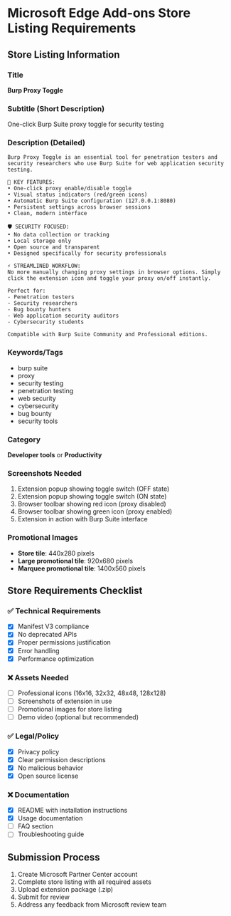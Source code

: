 # Microsoft Edge Add-ons Store Listing Requirements

## Store Listing Information

### Title
**Burp Proxy Toggle**

### Subtitle (Short Description)
One-click Burp Suite proxy toggle for security testing

### Description (Detailed)
```
Burp Proxy Toggle is an essential tool for penetration testers and security researchers who use Burp Suite for web application security testing.

🔧 KEY FEATURES:
• One-click proxy enable/disable toggle
• Visual status indicators (red/green icons)
• Automatic Burp Suite configuration (127.0.0.1:8080)
• Persistent settings across browser sessions
• Clean, modern interface

🛡️ SECURITY FOCUSED:
• No data collection or tracking
• Local storage only
• Open source and transparent
• Designed specifically for security professionals

⚡ STREAMLINED WORKFLOW:
No more manually changing proxy settings in browser options. Simply click the extension icon and toggle your proxy on/off instantly.

Perfect for:
- Penetration testers
- Security researchers
- Bug bounty hunters
- Web application security auditors
- Cybersecurity students

Compatible with Burp Suite Community and Professional editions.
```

### Keywords/Tags
- burp suite
- proxy
- security testing
- penetration testing
- web security
- cybersecurity
- bug bounty
- security tools

### Category
**Developer tools** or **Productivity**

### Screenshots Needed
1. Extension popup showing toggle switch (OFF state)
2. Extension popup showing toggle switch (ON state)
3. Browser toolbar showing red icon (proxy disabled)
4. Browser toolbar showing green icon (proxy enabled)
5. Extension in action with Burp Suite interface

### Promotional Images
- **Store tile**: 440x280 pixels
- **Large promotional tile**: 920x680 pixels
- **Marquee promotional tile**: 1400x560 pixels

## Store Requirements Checklist

### ✅ Technical Requirements
- [x] Manifest V3 compliance
- [x] No deprecated APIs
- [x] Proper permissions justification
- [x] Error handling
- [x] Performance optimization

### ❌ Assets Needed
- [ ] Professional icons (16x16, 32x32, 48x48, 128x128)
- [ ] Screenshots of extension in use
- [ ] Promotional images for store listing
- [ ] Demo video (optional but recommended)

### ✅ Legal/Policy
- [x] Privacy policy
- [x] Clear permission descriptions
- [x] No malicious behavior
- [x] Open source license

### ❌ Documentation
- [x] README with installation instructions
- [x] Usage documentation
- [ ] FAQ section
- [ ] Troubleshooting guide

## Submission Process
1. Create Microsoft Partner Center account
2. Complete store listing with all required assets
3. Upload extension package (.zip)
4. Submit for review
5. Address any feedback from Microsoft review team
